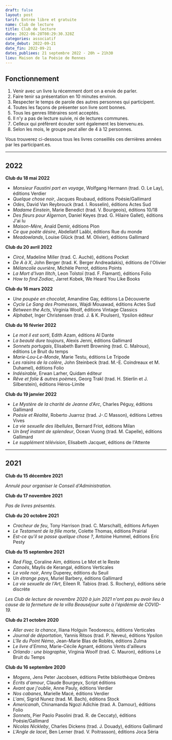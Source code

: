 ```yaml
---
draft: false
layout: post
tarif: Entrée libre et gratuite
name: Club de lecture
title: Club de lecture
date: 2022-06-28T08:29:30.328Z
categories: associatif
date_debut: 2022-09-21
date_fin: 2022-09-21
dates_publiees: 21 septembre 2022 · 20h → 21h30
lieu: Maison de la Poésie de Rennes
---
```

## Fonctionnement

1. Venir avec un livre lu récemment dont on a envie de parler.
2. Faire tenir sa présentation en 10 minutes environ.
3. Respecter le temps de parole des autres personnes qui participent.
4. Toutes les façons de présenter son livre sont bonnes. 
5. Tous les genres littéraires sont acceptés.
6. Il n'y a pas de lecture suivie, ni de lectures communes.
7. Celleux qui préfèrent écouter sont également les bienvenu.es.
8. Selon les mois, le groupe peut aller de 4 à 12 personnes.

Vous trouverez ci-dessous tous les livres conseillés ces dernières années par les participant.es. 

---

## 2022

**Club du 18 mai 2022**
- *Monsieur Faustini part en voyage*, Wolfgang Hermann (trad. O. Le Lay), éditions Verdier
- *Quelque chose noir*, Jacques Roubaud, éditions Poésie/Gallimard
- *Odes*, David Van Reybrouck (trad. I. Rosselin), éditions Actes Sud
- *Madame Einstein*, Marie Benedict (trad. V. Bourgeois), éditions 10/18
- *Des fleurs pour Algernon*, Daniel Keyes (trad. G. Hilaire Gallet), éditions J'ai lu
- *Maison-Mère*, Anaïd Demir, éditions Plon
- *Ce que poète désire*, Abdellatif Laâbi, éditions Rue du monde
- *Meadowlands*, Louise Glück (trad. M. Olivier), éditions Gallimard

**Club du 20 avril 2022**
- *Circé*, Madeline Miller (trad. C. Auché), éditions Pocket
- *De A à X*, John Berger (trad. K. Berger Andreadakis), éditions de l'Olivier
- *Mélancolie ouvrière*, Michèle Perrot, éditions Points
- *La Mort d'Ivan Ilitch*, Leon Tolstoï (trad. F. Flamant), éditions Folio
- *How to find Zodiac*, Jarret Kobek, We Heard You Like Books

**Club du 16 mars 2022**
- *Une poupée en chocolat*, Amandine Gay, éditions La Découverte
- *Cycle Le Sang des Promesses*, Wajdi Mouawad, éditions Actes Sud
- *Between the Acts*, Virginia Woolf, éditions Vintage Classics
- *Alphabet*, Inger Christensen (trad. J. & K. Poulsen), Ypsilon éditeur

**Club du 16 février 2022**
- *Le mot il est sorti*, Edith Azam, éditions Al Dante
- *La beauté dure toujours*, Alexis Jenni, éditions Gallimard
- *Sonnets portugais*, Elisabeth Barrett Browning (trad. C. Malroux), éditions Le Bruit du temps
- *Marie-Lou-Le-Monde*, Marie Testu, éditions Le Tripode
- *Les raisins de la colère*, John Steinbeck (trad. M.-E. Coindreaux et M. Duhamel), éditions Folio
- *Indésirable*, Erwan Larher, Quidam éditeur
- *Rêve et folie & autres poèmes*, Georg Trakl (trad. H. Stierlin et J. Silberstein), éditions Héros-Limite

**Club du 19 janvier 2022**
- *Le Mystère de la charité de Jeanne d'Arc*, Charles Péguy, éditions Gallimard
- *Poésie et Réalité*, Roberto Juarroz (trad. J-.C Masson), éditions Lettres Vives
- *La vie sexuelle des libellules*, Bernard Friot, éditions Milan
- *Un bref instant de splendeur*, Ocean Vuong (trad. M. Capelle), éditions Gallimard
- *Le supplément télévision*, Elisabeth Jacquet, éditions de l'Attente

---

## 2021

**Club du 15 décembre 2021**

*Annulé pour organiser le Conseil d'Administration.*

**Club du 17 novembre 2021**  

*Pas de livres présentés.*

**Club du 20 octobre 2021**
- *Cracheur de feu*, Tony Harrison (trad. C. Marschall), éditions Arfuyen
- *Le Testament de la fille morte*, Colette Thomas, éditions Prairial
- *Est-ce qu'il se passe quelque chose ?*, Antoine Hummel, éditions Eric Pesty

**Club du 15 septembre 2021**
- *Red Flag*, Coraline Aim, éditions Le Mot et le Reste
- *Canoës*, Maylis de Kerangal, éditions Verticales
- *Le voile noir*, Anny Duperey, éditions du Seuil
- *Un étrange pays*, Muriel Barbery, éditions Gallimard
- *La vie sexuelle de l'Art*, Eileen R. Tabios (trad. S. Rochery), éditions série discrète

*Les Club de lecture de novembre 2020 à juin 2021 n'ont pas pu avoir lieu à cause de la fermeture de la villa Beauséjour suite à l'épidémie de COVID-19.*

**Club du 21 octobre 2020**
- *Aller avec la chance*, Iliana Holguin Teodorescu, éditions Verticales
- *Journal de déportation*, Yannis Ritsos (trad. P. Neveu), éditions Ypsilon
- *L'île du Point Némo*, Jean-Marie Blas de Roblès, éditions Zulma
- *Le livre d'Emma*, Marie-Cécile Agnant, éditions Vents d'ailleurs
- *Orlando : une biographie*, Virginia Woolf (trad. C. Mauron), éditions Le Bruit du Temps

**Club du 16 septembre 2020**
- *Mogens*, Jens Peter Jacobsen, éditions Petite bibliothèque Ombres
- *Écrits d'amour*, Claude Bourgeyx, Script éditions
- *Avant que j'oublie*, Anne Pauly, éditions Verdier
- *Nos cabanes*, Marielle Macé, éditions Verdier
- *L'ami*, Sigrid Nunez (trad. M. Bach), éditions Stock 
- *Americanah*, Chinamanda Ngozi Adichie (trad. A. Damour), éditions Folio
- *Sonnets*, Pier Paolo Pasolini (trad. R. de Ceccaty), éditions Poésie/Gallimard
- *Nicolas Nickleby*, Charles Dickens (trad. J. Douady), éditions Gallimard
- *L'Angle de lacet*, Ben Lerner (trad. V. Poitrasson), éditions Joca Séria

 